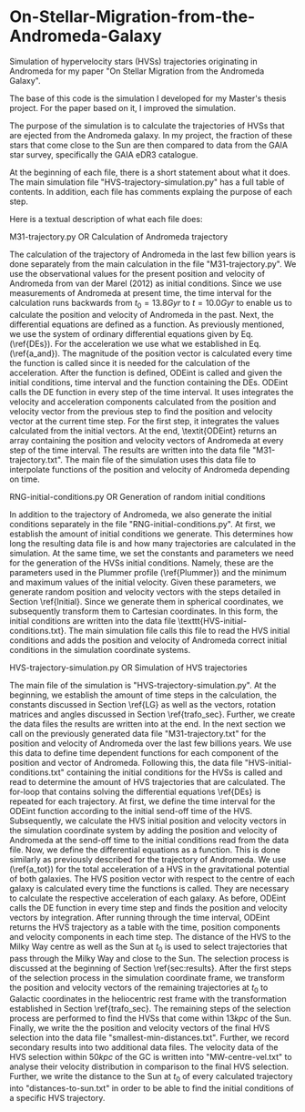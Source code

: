 # On-Stellar-Migration-from-the-Andromeda-Galaxy
Simulation of hypervelocity stars (HVSs) trajectories originating in Andromeda for my paper "On Stellar Migration from the Andromeda Galaxy".

The base of this code is the simulation I developed for my Master's thesis project. For the paper based on it, I improved the simulation.

The purpose of the simulation is to calculate the trajectories of HVSs that are ejected from the Andromeda galaxy. In my project,
the fraction of these stars that come close to the Sun are then compared to data from the GAIA star survey, specifically the GAIA eDR3 catalogue.

At the beginning of each file, there is a short statement about what it does. The main simulation file "HVS-trajectory-simulation.py" has a full table of contents.
In addition, each file has comments explaing the purpose of each step.

Here is a textual description of what each file does:


M31-trajectory.py OR Calculation of Andromeda trajectory

The calculation of the trajectory of Andromeda in the last few billion years is done separately from the main calculation in the file "M31-trajectory.py".
We use the observational values for the present position and velocity of Andromeda from van der Marel (2012) as initial conditions. Since we use 
measurements of Andromeda at present time, the time interval for the calculation runs backwards from $t_0=13.8 Gyr$ to $t=10.0 Gyr$ to enable us to calculate 
the position and velocity of Andromeda in the past.
Next, the differential equations are defined as a function. As previously mentioned, we use the system of ordinary differential equations given by Eq. (\ref{DEs}).
For the acceleration we use what we established in Eq. (\ref{a_and}). The magnitude of the position vector is calculated every time the function is called since 
it is needed for the calculation of the acceleration. After the function is defined, ODEint is called and given the initial conditions, time interval and the 
function containing the DEs. ODEint calls the DE function in every step of the time interval. It uses integrates the velocity and acceleration components 
calculated from the position and velocity vector from the previous step to find the position and velocity vector at the current time step. For the first step,
it integrates the values calculated from the initial vectors.
At the end, \textit{ODEint} returns an array containing the position and velocity vectors of Andromeda at every step of the time interval. The results are written
into the data file "M31-trajectory.txt". The main file of the simulation uses this data file to interpolate functions of the position and velocity of Andromeda 
depending on time.


RNG-initial-conditions.py OR Generation of random initial conditions

In addition to the trajectory of Andromeda, we also generate the initial conditions separately in the file "RNG-initial-conditions.py". At first, we establish
the amount of initial conditions we generate. This determines how long the resulting data file is and how many trajectories are calculated in the simulation.
At the same time, we set the constants and parameters we need for the generation of the HVSs initial conditions. Namely, these are the parameters used in the
Plummer profile (\ref{Plummer}) and the minimum and maximum values of the initial velocity. Given these parameters, we generate random position and velocity
vectors with the steps detailed in Section \ref{Initial}. Since we generate them in spherical coordinates, we subsequently transform them to Cartesian coordinates.
In this form, the initial conditions are written into the data file \texttt{HVS-initial-conditions.txt}. The main simulation file calls this file to read the
HVS initial conditions and adds the position and velocity of Andromeda correct initial conditions in the simulation coordinate systems.


HVS-trajectory-simulation.py OR Simulation of HVS trajectories

The main file of the simulation is "HVS-trajectory-simulation.py". At the beginning, we establish the amount of time steps in the calculation, the constants
discussed in Section \ref{LG} as well as the vectors, rotation matrices and angles discussed in Section \ref{trafo_sec}. Further, we create the data files
the results are written into at the end. In the next section we call on the previously generated data file "M31-trajectory.txt" for the position and
velocity of Andromeda over the last few billions years. We use this data to define time dependent functions for each component of the position and vector of
Andromeda. Following this, the data file "HVS-initial-conditions.txt" containing the initial conditions for the HVSs is called and read to determine
the amount of HVS trajectories that are calculated.
The for-loop that contains solving the differential equations \ref{DEs} is repeated for each trajectory. At first, we define the time interval for
the ODEint function according to the initial send-off time of the HVS.  Subsequently, we calculate the HVS initial position and velocity vectors 
in the simulation coordinate system by adding the position and velocity of Andromeda at the send-off time to the initial conditions read from the data file.
Now, we define the differential equations as a function. This is done similarly as previously described for the trajectory of Andromeda. We use (\ref{a_tot})
for the total acceleration of a HVS in the gravitational potential of both galaxies. The HVS position vector with respect to the centre of each galaxy is
calculated every time the functions is called. They are necessary to calculate the respective acceleration of each galaxy.
As before, ODEint calls the DE function in every time step and finds the position and velocity vectors by integration. After running through the time interval,
ODEint returns the HVS trajectory as a table with the time, position components and velocity components in each time step.
The distance of the HVS to the Milky Way centre as well as the Sun at $t_0$ is used to select trajectories that pass through the Milky Way and close to the Sun.
The selection process is discussed at the beginning of Section \ref{sec:results}. After the first steps of the selection process in the simulation coordinate
frame, we transform the position and velocity vectors of the remaining trajectories at $t_0$ to Galactic coordinates in the heliocentric rest frame with the
transformation established in Section \ref{trafo_sec}. The remaining steps of the selection process are performed to find the HVSs that come within $13 kpc$ of
the Sun.
Finally, we write the the position and velocity vectors of the final HVS selection into the data file "smallest-min-distances.txt". Further, we record secondary
results into two additional data files. The velocity data of the HVS selection within $50 kpc$ of the GC is written into "MW-centre-vel.txt" to analyse their
velocity distribution in comparison to the final HVS selection. Further, we write the distance to the Sun at $t_0$ of every calculated trajectory into 
"distances-to-sun.txt" in order to be able to find the initial conditions of a specific HVS trajectory.

